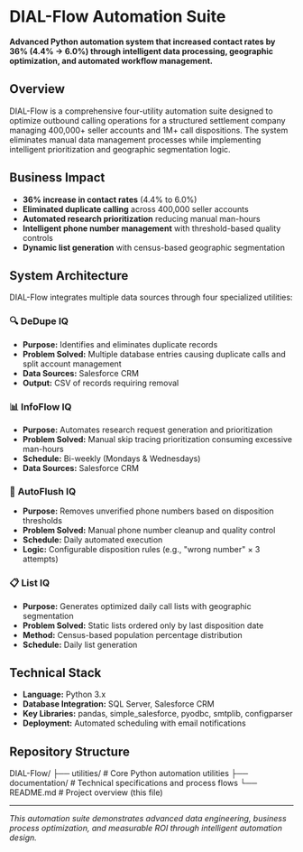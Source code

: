 # DIAL-Flow Automation Suite

**Advanced Python automation system that increased contact rates by 36% (4.4% → 6.0%) through intelligent data processing, geographic optimization, and automated workflow management.**

## Overview

DIAL-Flow is a comprehensive four-utility automation suite designed to optimize outbound calling operations for a structured settlement company managing 400,000+ seller accounts and 1M+ call dispositions. The system eliminates manual data management processes while implementing intelligent prioritization and geographic segmentation logic.

## Business Impact

- **36% increase in contact rates** (4.4% to 6.0%)
- **Eliminated duplicate calling** across 400,000 seller accounts
- **Automated research prioritization** reducing manual man-hours
- **Intelligent phone number management** with threshold-based quality controls
- **Dynamic list generation** with census-based geographic segmentation

## System Architecture

DIAL-Flow integrates multiple data sources through four specialized utilities:

### 🔍 **DeDupe IQ**
- **Purpose:** Identifies and eliminates duplicate records
- **Problem Solved:** Multiple database entries causing duplicate calls and split account management
- **Data Sources:** Salesforce CRM
- **Output:** CSV of records requiring removal

### 📊 **InfoFlow IQ** 
- **Purpose:** Automates research request generation and prioritization
- **Problem Solved:** Manual skip tracing prioritization consuming excessive man-hours
- **Schedule:** Bi-weekly (Mondays & Wednesdays)
- **Data Sources:** Salesforce CRM

### 🚿 **AutoFlush IQ**
- **Purpose:** Removes unverified phone numbers based on disposition thresholds
- **Problem Solved:** Manual phone number cleanup and quality control
- **Schedule:** Daily automated execution
- **Logic:** Configurable disposition rules (e.g., "wrong number" × 3 attempts)

### 📋 **List IQ**
- **Purpose:** Generates optimized daily call lists with geographic segmentation
- **Problem Solved:** Static lists ordered only by last disposition date
- **Method:** Census-based population percentage distribution
- **Schedule:** Daily list generation

## Technical Stack

- **Language:** Python 3.x
- **Database Integration:** SQL Server, Salesforce CRM
- **Key Libraries:** pandas, simple_salesforce, pyodbc, smtplib, configparser
- **Deployment:** Automated scheduling with email notifications

## Repository Structure
DIAL-Flow/
├── utilities/          # Core Python automation utilities
├── documentation/      # Technical specifications and process flows
└── README.md          # Project overview (this file)

---

*This automation suite demonstrates advanced data engineering, business process optimization, and measurable ROI through intelligent automation design.*
